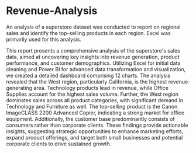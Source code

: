# Revenue-Analysis
An analysis of a superstore dataset was conducted to report on regional sales and identify the top-selling products in each region. Excel was primarily used for this analysis.

This report presents a comprehensive analysis of the superstore's sales data, aimed at uncovering key insights into revenue generation, product performance, and customer demographics. Utilizing Excel for initial data cleaning and Power BI for advanced data transformation and visualization, we created a detailed dashboard comprising 12 charts. The analysis revealed that the West region, particularly California, is the highest revenue-generating area. Technology products lead in revenue, while Office Supplies account for the highest sales volume. Further, the West region dominates sales across all product categories, with significant demand in Technology and Furniture as well. The top-selling product is the Canon ImageCLASS 2200 Advanced Copier, indicating a strong market for office equipment. Additionally, the customer base predominantly consists of consumers rather than corporate clients. These findings provide actionable insights, suggesting strategic opportunities to enhance marketing efforts, expand product offerings, and target both small businesses and potential corporate clients to drive sustained growth.

